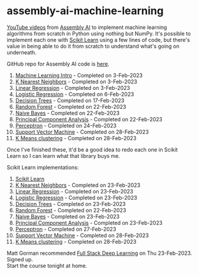 # assembly-ai-machine-learning

[YouTube videos](https://www.youtube.com/playlist?list=PLcWfeUsAys2k_xub3mHks85sBHZvg24Jd) 
from [Assembly AI](https://www.assemblyai.com/) to implement machine learning algorithms 
from scratch in Python using nothing but NumPy.  It's possible to implement each one with [Scikit Learn](https://scikit-learn.org/stable/) using a 
few lines of code, but there's value in being able to do it from scratch to understand what's going on underneath.

GitHub repo for Assembly AI code is [here](https://github.com/AssemblyAI-Examples/Machine-Learning-From-Scratch).

1. [Machine Learning Intro](https://www.youtube.com/watch?v=p1hGz0w_OCo&list=PLcWfeUsAys2k_xub3mHks85sBHZvg24Jd&index=1) - Completed on 3-Feb-2023
2. [K Nearest Neighbors](https://www.youtube.com/watch?v=rTEtEy5o3X0&list=PLcWfeUsAys2k_xub3mHks85sBHZvg24Jd&index=2) - Completed on 3-Feb-2023
3. [Linear Regression](https://www.youtube.com/watch?v=ltXSoduiVwY&list=PLcWfeUsAys2k_xub3mHks85sBHZvg24Jd&index=3) - Completed on 3-Feb-2023
4. [Logistic Regression](https://www.youtube.com/watch?v=YYEJ_GUguHw&list=PLcWfeUsAys2k_xub3mHks85sBHZvg24Jd&index=4) - Completed on 6-Feb-2023
5. [Decision Trees](https://www.youtube.com/watch?v=NxEHSAfFlK8&list=PLcWfeUsAys2k_xub3mHks85sBHZvg24Jd&index=5) - Completed on 17-Feb-2023
6. [Random Forest](https://www.youtube.com/watch?v=kFwe2ZZU7yw&list=PLcWfeUsAys2k_xub3mHks85sBHZvg24Jd&index=6) - Completed on 22-Feb-2023
7. [Naive Bayes](https://www.youtube.com/watch?v=TLInuAorxqE&list=PLcWfeUsAys2k_xub3mHks85sBHZvg24Jd&index=7) - Completed on 22-Feb-2023
8. [Principal Component Analysis](https://www.youtube.com/watch?v=Rjr62b_h7S4&list=PLcWfeUsAys2k_xub3mHks85sBHZvg24Jd&index=8) - Completed on 22-Feb-2023
9. [Perceptron](https://www.youtube.com/watch?v=aOEoxyA4uXU&list=PLcWfeUsAys2k_xub3mHks85sBHZvg24Jd&index=9) - Completed on 24-Feb-2023
10. [Support Vector Machine](https://www.youtube.com/watch?v=T9UcK-TxQGw&list=PLcWfeUsAys2k_xub3mHks85sBHZvg24Jd&index=10) - Completed on 28-Feb-2023
11. [K Means clustering](https://www.youtube.com/watch?v=6UF5Ysk_2gk&list=PLcWfeUsAys2k_xub3mHks85sBHZvg24Jd&index=11) - Completed on 28-Feb-2023

Once I've finished these, it'd be a good idea to redo each one in Scikit Learn so I can learn what that library buys me.

Scikit Learn implementations:

1. [Scikit Learn](https://scikit-learn.org/stable/)
2. [K Nearest Neighbors](https://scikit-learn.org/stable/modules/generated/sklearn.neighbors.KNeighborsClassifier.html) - Completed on 23-Feb-2023
3. [Linear Regression](https://scikit-learn.org/stable/modules/generated/sklearn.linear_model.LinearRegression.html) - Completed on 23-Feb-2023
4. [Logistic Regression](https://scikit-learn.org/stable/modules/generated/sklearn.linear_model.LogisticRegression.html) - Completed on 23-Feb-2023
5. [Decision Trees](https://scikit-learn.org/stable/modules/generated/sklearn.tree.DecisionTreeClassifier.html) - Completed on 23-Feb-2023
6. [Random Forest](https://scikit-learn.org/stable/modules/generated/sklearn.ensemble.RandomForestClassifier.html) - Completed on 22-Feb-2023
7. [Naive Bayes](https://scikit-learn.org/stable/modules/naive_bayes.html) - Completed on 23-Feb-2023
8. [Principal Component Analysis](https://scikit-learn.org/stable/modules/generated/sklearn.decomposition.PCA.html) - Completed on 23-Feb-2023
9. [Perceptron](https://scikit-learn.org/stable/modules/generated/sklearn.linear_model.Perceptron.html#sklearn.linear_model.Perceptron) - Completed on 27-Feb-2023
10. [Support Vector Machine](https://scikit-learn.org/stable/modules/generated/sklearn.svm.SVC.html)  - Completed on 28-Feb-2023
11. [K Means clustering](https://scikit-learn.org/stable/modules/generated/sklearn.cluster.KMeans.html)  - Completed on 28-Feb-2023

Matt Gorman recommended [Full Stack Deep Learning](https://fullstackdeeplearning.com/) on Thu 23-Feb-2023.  Signed up.  
Start the course tonight at home.



